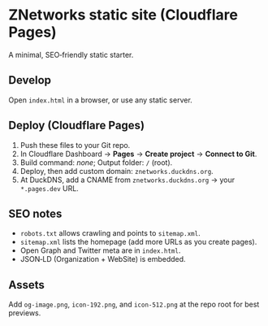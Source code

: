 # ZNetworks static site (Cloudflare Pages)


A minimal, SEO‑friendly static starter.


## Develop
Open `index.html` in a browser, or use any static server.


## Deploy (Cloudflare Pages)
1. Push these files to your Git repo.
2. In Cloudflare Dashboard → **Pages** → **Create project** → **Connect to Git**.
3. Build command: *none*; Output folder: `/` (root).
4. Deploy, then add custom domain: `znetworks.duckdns.org`.
5. At DuckDNS, add a CNAME from `znetworks.duckdns.org` → your `*.pages.dev` URL.


## SEO notes
- `robots.txt` allows crawling and points to `sitemap.xml`.
- `sitemap.xml` lists the homepage (add more URLs as you create pages).
- Open Graph and Twitter meta are in `index.html`.
- JSON‑LD (Organization + WebSite) is embedded.


## Assets
Add `og-image.png`, `icon-192.png`, and `icon-512.png` at the repo root for best previews.
